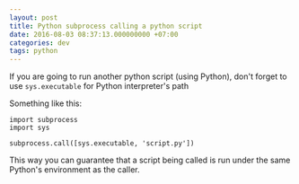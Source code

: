 ```yaml
---
layout: post
title: Python subprocess calling a python script
date: 2016-08-03 08:37:13.000000000 +07:00
categories: dev
tags: python
---
```

If you are going to run another python script (using Python), don't forget to use `sys.executable` for Python interpreter's path

Something like this:

```
import subprocess
import sys

subprocess.call([sys.executable, 'script.py'])
```

This way you can guarantee that a script being called is run under the same Python's environment as the caller.
